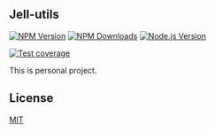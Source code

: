 ## Jell-utils

[![NPM Version][npm-image]][npm-url]
[![NPM Downloads][downloads-image]][downloads-url]
[![Node.js Version][node-version-image]][node-version-url]

<!-- [![Build status][travis-image]][travis-url] -->

[![Test coverage][coveralls-image]][coveralls-url]

This is personal project.

## License

[MIT](LICENSE)

[npm-image]: https://img.shields.io/npm/v/jell-utils.svg
[npm-url]: https://npmjs.org/package/jell-utils
[node-version-image]: https://img.shields.io/node/v/jell-utils.svg
[node-version-url]: https://nodejs.org/en/download/

<!-- [travis-image]: https://img.shields.io/travis/jellive/jell-utils/master.svg
[travis-url]: https://travis-ci.org/jellive/jell-utils -->

[coveralls-image]: https://img.shields.io/coveralls/jellive/jell-utils/master.svg
[coveralls-url]: https://coveralls.io/r/jellive/jell-utils?branch=master
[downloads-image]: https://img.shields.io/npm/dm/jell-utils.svg
[downloads-url]: https://npmjs.org/package/jell-utils
